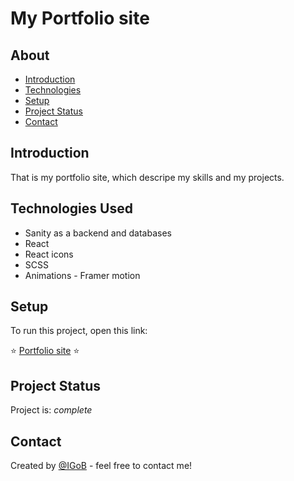 # My Portfolio site


## About
* [Introduction](#introduction)
* [Technologies](#technologies-used)
* [Setup](#setup)
* [Project Status](#project-status)
* [Contact](#contact)


## Introduction
That is my portfolio site, which descripe my skills and my projects.


## Technologies Used
* Sanity as a backend and databases
* React
* React icons
* SCSS
* Animations - Framer motion

## Setup
To run this project, open this link:


⭐ <a href="https://igobb.github.io/Portfolio_frontend/">Portfolio site</a> ⭐

## Project Status
Project is: _complete_


## Contact
Created by [@IGoB](https://igobb.github.io/Portfolio_frontend/) - feel free to contact me!
